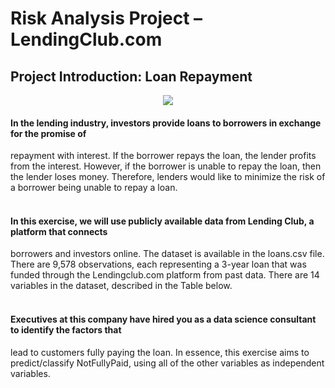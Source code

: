 # Risk Analysis Project – LendingClub.com

## Project Introduction: Loan Repayment
<p align="center">
  <img src=[Lending](https://github.com/VinhhDo/Risk-Analysis-Project/assets/98499217/d541d9fc-95b2-4a28-a7cf-14eb8f7fc778)">
</p>

#### In the lending industry, investors provide loans to borrowers in exchange for the promise of
repayment with interest. If the borrower repays the loan, the lender profits from the interest.
However, if the borrower is unable to repay the loan, then the lender loses money. Therefore,
lenders would like to minimize the risk of a borrower being unable to repay a loan.

#### <br />In this exercise, we will use publicly available data from Lending Club, a platform that connects
borrowers and investors online. The dataset is available in the loans.csv file. There are 9,578
observations, each representing a 3-year loan that was funded through the Lendingclub.com
platform from past data. There are 14 variables in the dataset, described in the Table below.

#### <br />Executives at this company have hired you as a data science consultant to identify the factors that
lead to customers fully paying the loan. In essence, this exercise aims to predict/classify
NotFullyPaid, using all of the other variables as independent variables.

